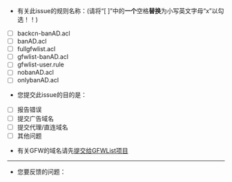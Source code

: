 * 有关此issue的规则名称：(请将“[ ]”中的**一个**空格**替换**为小写英文字母“x”以勾选！！)
- [ ] backcn-banAD.acl
- [ ] banAD.acl
- [ ] fullgfwlist.acl
- [ ] gfwlist-banAD.acl
- [ ] gfwlist-user.rule
- [ ] nobanAD.acl
- [ ] onlybanAD.acl

* 您提交此issue的目的是：
- [ ] 报告错误
- [ ] 提交广告域名
- [ ] 提交代理/直连域名
- [ ] 其他问题

* 有关GFW的域名请先[提交给GFWList项目](https://github.com/gfwlist/gfwlist/issues/new)
---
* 您要反馈的问题：
